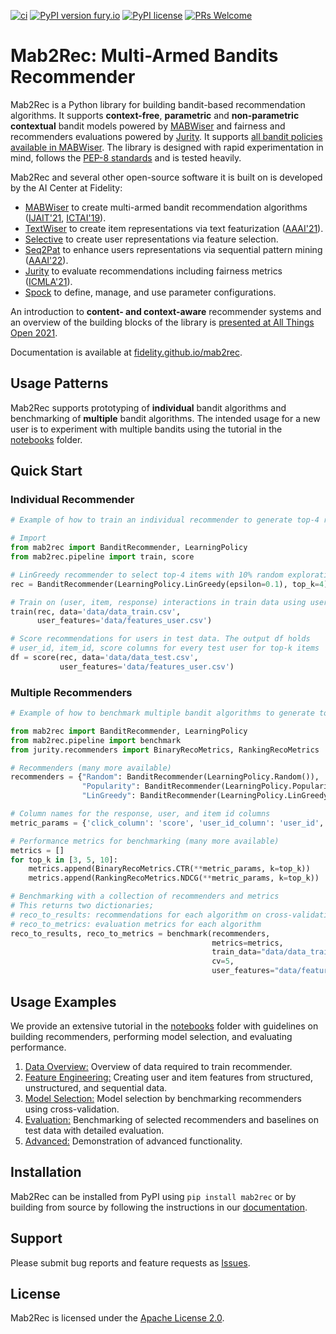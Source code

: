 [![ci](https://github.com/fidelity/mab2rec/actions/workflows/ci.yml/badge.svg?branch=main)](https://github.com/fidelity/mab2rec/actions/workflows/ci.yml) [![PyPI version fury.io](https://badge.fury.io/py/mab2rec.svg)](https://pypi.python.org/pypi/mab2rec/) [![PyPI license](https://img.shields.io/pypi/l/mab2rec.svg)](https://pypi.python.org/pypi/mab2rec/) [![PRs Welcome](https://img.shields.io/badge/PRs-welcome-brightgreen.svg?style=flat-square)](http://makeapullrequest.com) 

# Mab2Rec: Multi-Armed Bandits Recommender 

Mab2Rec is a Python library for building bandit-based recommendation algorithms. It supports **context-free**, **parametric** and **non-parametric** **contextual** bandit models powered by [MABWiser](https://github.com/fidelity/mabwiser) and fairness and recommenders evaluations powered by [Jurity](https://github.com/fidelity/jurity).
It supports [all bandit policies available in MABWiser](https://github.com/fidelity/mabwiser#available-bandit-policies). The library is designed with rapid experimentation in mind, follows the [PEP-8 standards](https://www.python.org/dev/peps/pep-0008/) and is tested heavily.

Mab2Rec and several other open-source software it is built on is developed by the AI Center at Fidelity:

* [MABWiser](https://github.com/fidelity/mabwiser) to create multi-armed bandit recommendation algorithms ([IJAIT'21](https://www.worldscientific.com/doi/abs/10.1142/S0218213021500214), [ICTAI'19](https://ieeexplore.ieee.org/document/8995418)).
* [TextWiser](https://github.com/fidelity/textwiser) to create item representations via text featurization ([AAAI'21](https://ojs.aaai.org/index.php/AAAI/article/view/17814)).
* [Selective](https://github.com/fidelity/selective) to create user representations via feature selection.
* [Seq2Pat](https://github.com/fidelity/seq2pat) to enhance users representations via sequential pattern mining ([AAAI'22](https://aaai.org/Conferences/AAAI-22/)).
* [Jurity](https://github.com/fidelity/jurity) to evaluate recommendations including fairness metrics ([ICMLA'21](https://ieeexplore.ieee.org/abstract/document/9680169)).
* [Spock](https://github.com/fidelity/spock) to define, manage, and use parameter configurations.

An introduction to **content- and context-aware** recommender systems and an overview of the building blocks of the library is [presented at All Things Open 2021](https://www.youtube.com/watch?v=54d_YUalvOA). 

Documentation is available at [fidelity.github.io/mab2rec](https://fidelity.github.io/mab2rec).

## Usage Patterns

Mab2Rec supports prototyping of **individual** bandit algorithms and benchmarking of **multiple** bandit algorithms. 
The intended usage for a new user is to experiment with multiple bandits using the tutorial in the [notebooks](notebooks) folder.

## Quick Start

### Individual Recommender

```python
# Example of how to train an individual recommender to generate top-4 recommendations

# Import 
from mab2rec import BanditRecommender, LearningPolicy
from mab2rec.pipeline import train, score

# LinGreedy recommender to select top-4 items with 10% random exploration 
rec = BanditRecommender(LearningPolicy.LinGreedy(epsilon=0.1), top_k=4)

# Train on (user, item, response) interactions in train data using user features 
train(rec, data='data/data_train.csv', 
      user_features='data/features_user.csv')

# Score recommendations for users in test data. The output df holds 
# user_id, item_id, score columns for every test user for top-k items 
df = score(rec, data='data/data_test.csv', 
           user_features='data/features_user.csv')
```

### Multiple Recommenders

```python
# Example of how to benchmark multiple bandit algorithms to generate top-4 recommendations

from mab2rec import BanditRecommender, LearningPolicy
from mab2rec.pipeline import benchmark
from jurity.recommenders import BinaryRecoMetrics, RankingRecoMetrics

# Recommenders (many more available)
recommenders = {"Random": BanditRecommender(LearningPolicy.Random()),
                "Popularity": BanditRecommender(LearningPolicy.Popularity()),
                "LinGreedy": BanditRecommender(LearningPolicy.LinGreedy(epsilon=0.1))}

# Column names for the response, user, and item id columns
metric_params = {'click_column': 'score', 'user_id_column': 'user_id', 'item_id_column':'item_id'}

# Performance metrics for benchmarking (many more available)
metrics = []
for top_k in [3, 5, 10]:
    metrics.append(BinaryRecoMetrics.CTR(**metric_params, k=top_k))
    metrics.append(RankingRecoMetrics.NDCG(**metric_params, k=top_k))

# Benchmarking with a collection of recommenders and metrics 
# This returns two dictionaries; 
# reco_to_results: recommendations for each algorithm on cross-validation data
# reco_to_metrics: evaluation metrics for each algorithm
reco_to_results, reco_to_metrics = benchmark(recommenders,
                                             metrics=metrics,
                                             train_data="data/data_train.csv",
                                             cv=5,
                                             user_features="data/features_user.csv")
```

## Usage Examples

We provide an extensive tutorial in the [notebooks](notebooks) folder with guidelines on building recommenders, performing model selection, and evaluating performance.

1. [Data Overview:](https://github.com/fidelity/mab2rec/tree/master/notebooks/1_data_overview.ipynb) Overview of data required to train recommender.
2. [Feature Engineering:](https://github.com/fidelity/mab2rec/tree/master/notebooks/2_feature_engineering.ipynb) Creating user and item features from structured, unstructured, and sequential data.
3. [Model Selection:](https://github.com/fidelity/mab2rec/tree/master/notebooks/3_model_selection.ipynb) Model selection by benchmarking recommenders using cross-validation.
4. [Evaluation:](https://github.com/fidelity/mab2rec/tree/master/notebooks/4_evaluation.ipynb) Benchmarking of selected recommenders and baselines on test data with detailed evaluation.
5. [Advanced:](https://github.com/fidelity/mab2rec/tree/master/notebooks/5_advanced.ipynb) Demonstration of advanced functionality.

## Installation

Mab2Rec can be installed from PyPI using ``pip install mab2rec`` or by building from source by following the instructions
in our [documentation](https://fidelity.github.io/mab2rec/installation.html).

## Support

Please submit bug reports and feature requests as [Issues](https://github.com/fidelity/mab2rec/issues).

## License

Mab2Rec is licensed under the [Apache License 2.0](LICENSE).

<br>
